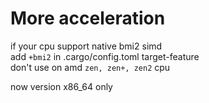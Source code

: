 # More acceleration
if your cpu support native bmi2 simd<br>
add `+bmi2` in .cargo/config.toml target-feature<br>
don't use on amd `zen, zen+, zen2` cpu

now version x86_64 only